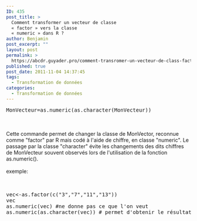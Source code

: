 ```yaml
---
ID: 435
post_title: >
  Comment transformer un vecteur de classe
  « factor » vers la classe
  « numeric » dans R ?
author: Benjamin
post_excerpt: ""
layout: post
permalink: >
  https://abcdr.guyader.pro/comment-transromer-un-vecteur-de-class-factor-vers-la-class-numeric-dans-r/
published: true
post_date: 2011-11-04 14:37:45
tags:
  - Transformation de données
categories:
  - Transformation de données
---
```

 <pre lang='rsplus'>MonVecteur=as.numeric(as.character(MonVecteur))</pre> <br /><br />Cette commande permet de changer la classe de MonVector, reconnue comme "factor" par R mais codé à l'aide de chiffre, en classe "numeric". Le passage par la classe "character" évite les changements des dits chiffres de MonVecteur souvent observés lors de l'utilisation de la fonction as.numeric().<br /><br />exemple:<br /><br />  <pre lang='rsplus'><br />vec&lt;-as.factor(c("3","7","11","13")) <br />vec<br />as.numeric(vec) #ne donne pas ce que l'on veut<br />as.numeric(as.character(vec)) # permet d'obtenir le résultat voulu.<br /> </pre> <br /><br />